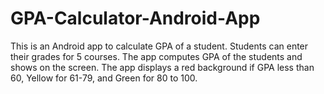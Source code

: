 # GPA-Calculator-Android-App

This is an Android app to calculate GPA of a student. Students can enter their grades for 5 courses. The app computes GPA of the students and shows on the screen.
The app displays a red background if GPA less than 60, Yellow for 61-79, and Green for 80 to 100.

